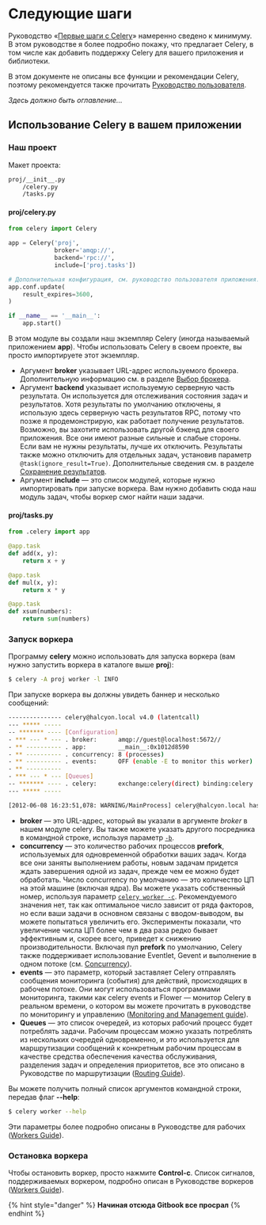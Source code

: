 # Следующие шаги

Руководство «[Первые шаги с Celery](pervye-shagi-s-celery.md)» намеренно сведено к минимуму. В этом руководстве я более подробно покажу, что предлагает Celery, в том числе как добавить поддержку Celery для вашего приложения и библиотеки.

В этом документе не описаны все функции и рекомендации Celery, поэтому рекомендуется также прочитать [Руководство пользователя](../rukovodstvo-polzovatelya-celery/).



_Здесь должно быть оглавление..._

## Использование Celery в вашем приложении

### Наш проект

Макет проекта:

```bash
proj/__init__.py
    /celery.py
    /tasks.py
```

#### proj/celery.py

```python
from celery import Celery

app = Celery('proj',
             broker='amqp://',
             backend='rpc://',
             include=['proj.tasks'])

# Дополнительная конфигурация, см. руководство пользователя приложения.
app.conf.update(
    result_expires=3600,
)

if __name__ == '__main__':
    app.start()
```

В этом модуле вы создали наш экземпляр Celery (иногда называемый приложением **app**). Чтобы использовать Celery в своем проекте, вы просто импортируете этот экземпляр.

* Аргумент **broker** указывает URL-адрес используемого брокера. Дополнительную информацию см. в разделе [Выбор брокера](pervye-shagi-s-celery.md#vybor-brokera).
* Аргумент **backend** указывает используемую серверную часть результата. Он используется для отслеживания состояния задач и результатов. Хотя результаты по умолчанию отключены, я использую здесь серверную часть результатов RPC, потому что позже я продемонстрирую, как работает получение результатов. Возможно, вы захотите использовать другой бэкенд для своего приложения. Все они имеют разные сильные и слабые стороны. Если вам не нужны результаты, лучше их отключить. Результаты также можно отключить для отдельных задач, установив параметр `@task(ignore_result=True)`. Дополнительные сведения см. в разделе [Сохранение результатов](pervye-shagi-s-celery.md#sokhranenie-rezultatov).
* Аргумент **include** — это список модулей, которые нужно импортировать при запуске воркера. Вам нужно добавить сюда наш модуль задач, чтобы воркер смог найти наши задачи.

#### proj/tasks.py

```python
from .celery import app

@app.task
def add(x, y):
    return x + y

@app.task
def mul(x, y):
    return x * y

@app.task
def xsum(numbers):
    return sum(numbers)
```

### Запуск воркера

Программу **celery** можно использовать для запуска воркера (вам нужно запустить воркера в каталоге выше **proj**):

```bash
$ celery -A proj worker -l INFO
```

При запуске воркера вы должны увидеть баннер и несколько сообщений:

```bash
--------------- celery@halcyon.local v4.0 (latentcall)
--- ***** -----
-- ******* ---- [Configuration]
- *** --- * --- . broker:      amqp://guest@localhost:5672//
- ** ---------- . app:         __main__:0x1012d8590
- ** ---------- . concurrency: 8 (processes)
- ** ---------- . events:      OFF (enable -E to monitor this worker)
- ** ----------
- *** --- * --- [Queues]
-- ******* ---- . celery:      exchange:celery(direct) binding:celery
--- ***** -----

[2012-06-08 16:23:51,078: WARNING/MainProcess] celery@halcyon.local has started.
```

* **broker** — это URL-адрес, который вы указали в аргументе _broker_ в нашем модуле celery. Вы также можете указать другого посредника в командной строке, используя параметр [`-b`](https://docs.celeryq.dev/en/stable/reference/cli.html#cmdoption-celery-b).
* **concurrency** — это количество рабочих процессов **prefork**, используемых для одновременной обработки ваших задач. Когда все они заняты выполнением работы, новым задачам придется ждать завершения одной из задач, прежде чем ее можно будет обработать. Число concurrency по умолчанию — это количество ЦП на этой машине (включая ядра). Вы можете указать собственный номер, используя параметр [`celery worker -c`](https://docs.celeryq.dev/en/stable/reference/cli.html#cmdoption-celery-worker-c). Рекомендуемого значения нет, так как оптимальное число зависит от ряда факторов, но если ваши задачи в основном связаны с вводом-выводом, вы можете попытаться увеличить его. Эксперименты показали, что увеличение числа ЦП более чем в два раза редко бывает эффективным и, скорее всего, приведет к снижению производительности. Включая пул **prefork** по умолчанию, Celery также поддерживает использование Eventlet, Gevent и выполнение в одном потоке (см. [Concurrency](https://docs.celeryq.dev/en/stable/userguide/concurrency/index.html#concurrency)).
* **events** — это параметр, который заставляет Celery отправлять сообщения мониторинга (события) для действий, происходящих в рабочем потоке. Они могут использоваться программами мониторинга, такими как celery events и Flower — монитор Celery в реальном времени, о котором вы можете прочитать в руководстве по мониторингу и управлению ([Monitoring and Management guide](https://docs.celeryq.dev/en/stable/userguide/monitoring.html#guide-monitoring)).
* **Queues** — это список очередей, из которых рабочий процесс будет потреблять задачи. Рабочим процессам можно указать потреблять из нескольких очередей одновременно, и это используется для маршрутизации сообщений к конкретным рабочим процессам в качестве средства обеспечения качества обслуживания, разделения задач и определения приоритетов, все это описано в Руководстве по маршрутизации ([Routing Guide](https://docs.celeryq.dev/en/stable/userguide/routing.html#guide-routing)).

Вы можете получить полный список аргументов командной строки, передав флаг **--help**:

```bash
$ celery worker --help
```

Эти параметры более подробно описаны в Руководстве для рабочих ([Workers Guide](https://docs.celeryq.dev/en/stable/userguide/workers.html#guide-workers)).

### Остановка воркера

Чтобы остановить воркер, просто нажмите **Control-c**. Список сигналов, поддерживаемых воркером, подробно описан в Руководстве воркеров ([Workers Guide](https://docs.celeryq.dev/en/stable/userguide/workers.html#guide-workers)).

{% hint style="danger" %}
**Начиная отсюда Gitbook все просрал**
{% endhint %}

